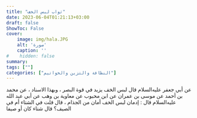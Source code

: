 ```yaml
---
title: "ثواب لبس الخف"
date: 2023-06-04T01:21:13+03:00
draft: false
ShowToc: False
cover:
    image: img/hala.JPG
    alt: 'صورة'
    caption: ''
#    hidden: false
summary: 
tags: [""]
categories: ["النظافة والتزين والخواتيم"]
---
```

عن أبي جعفر عليه‌السلام قال
لبس الخف يزيد في قوة البصر ، وبهذا الاسناد ، عن محمد بن أحمد عن موسى بن عمران عن ابن محبوب عن معاوية بن وهب عن أبي عبد الله عليه‌السلام قال : إدمان لبس الخف
أمان من الجذام ، قال قلت في الشتاء أم في الصيف؟ قال شتاء كان أو صيفا

